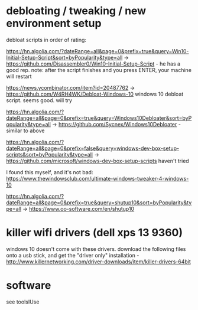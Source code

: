 # debloating / tweaking / new environment setup

debloat scripts in order of rating:

https://hn.algolia.com/?dateRange=all&page=0&prefix=true&query=Win10-Initial-Setup-Script&sort=byPopularity&type=all -> https://github.com/Disassembler0/Win10-Initial-Setup-Script - he has a good rep. note: after the script finishes and you press ENTER, your machine will restart

https://news.ycombinator.com/item?id=20487762 -> https://github.com/W4RH4WK/Debloat-Windows-10 windows 10 debloat script. seems good. will try

https://hn.algolia.com/?dateRange=all&page=0&prefix=true&query=Windows10Debloater&sort=byPopularity&type=all -> https://github.com/Sycnex/Windows10Debloater - similar to above

https://hn.algolia.com/?dateRange=all&page=0&prefix=false&query=windows-dev-box-setup-scripts&sort=byPopularity&type=all -> https://github.com/microsoft/windows-dev-box-setup-scripts haven't tried 

I found this myself, and it's not bad: https://www.thewindowsclub.com/ultimate-windows-tweaker-4-windows-10

https://hn.algolia.com/?dateRange=all&page=0&prefix=true&query=shutup10&sort=byPopularity&type=all -> https://www.oo-software.com/en/shutup10

# killer wifi drivers (dell xps 13 9360)
windows 10 doesn't come with these drivers. download the following files onto a usb stick, and get the "driver only" installation - http://www.killernetworking.com/driver-downloads/item/killer-drivers-64bit

# software
see toolsIUse